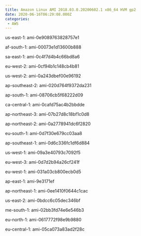 ```yaml
---
title: Amazon Linux AMI 2018.03.0.20200602.1 x86_64 HVM gp2
date: 2020-06-16T06:29:08.000Z
categories:
 - AWS
---
```


us-east-1: ami-0e9089763828757e1

af-south-1: ami-00073e1d13600b888

sa-east-1: ami-0c4f7d4b4c66bd8a6

eu-west-2: ami-0cf94b1c148cb4b81

us-west-2: ami-0a243dbef00e96192

ap-southeast-2: ami-020d764f9372da231

ap-south-1: ami-08706cb5f68222d09

ca-central-1: ami-0cafd75ac4b2bbdde

ap-northeast-3: ami-07b27d8c18bf1c0d8

ap-northeast-2: ami-0a2778941dc6f2820

eu-south-1: ami-0d7f30e679cc03aa8

ap-southeast-1: ami-0d6c336fc1df6d884

us-west-1: ami-09a3e40793c7092f5

eu-west-3: ami-0d7d2b94a26cf241f

eu-west-1: ami-031a03cb800ecb0d5

ap-east-1: ami-9e3171ef

ap-northeast-1: ami-0ee1410f0644c1cac

us-east-2: ami-0bdcc6c05dec346bf

me-south-1: ami-02bb3fd74e6e546b3

eu-north-1: ami-0617772f98e9b9880

eu-central-1: ami-05ca073a83ad2f28c

